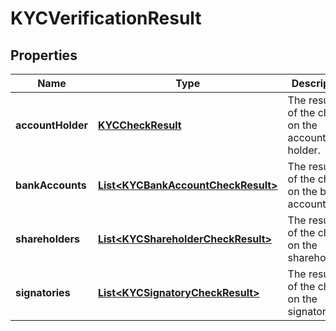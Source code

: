 

# KYCVerificationResult


## Properties

| Name | Type | Description | Notes |
|------------ | ------------- | ------------- | -------------|
|**accountHolder** | [**KYCCheckResult**](KYCCheckResult.md) | The results of the checks on the account holder. |  [optional] |
|**bankAccounts** | [**List&lt;KYCBankAccountCheckResult&gt;**](KYCBankAccountCheckResult.md) | The results of the checks on the bank accounts. |  [optional] |
|**shareholders** | [**List&lt;KYCShareholderCheckResult&gt;**](KYCShareholderCheckResult.md) | The results of the checks on the shareholders. |  [optional] |
|**signatories** | [**List&lt;KYCSignatoryCheckResult&gt;**](KYCSignatoryCheckResult.md) | The results of the checks on the signatories. |  [optional] |



